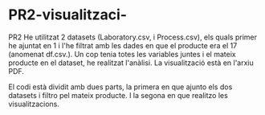 # PR2-visualitzaci-
PR2
He utilitzat 2 datasets (Laboratory.csv, i Process.csv), els quals primer he ajuntat en 1 i l'he filtrat amb les dades en que el producte era el 17 (anomenat df.csv.). Un cop tenia totes les variables juntes i el mateix producte en el dataset, he realitzat l'anàlisi. 
La visualització està en l'arxiu PDF.

El codi està dividit amb dues parts, la primera en que ajunto els dos datasets i filtro pel mateix producte. I la segona en que realitzo les visualitzacions.
